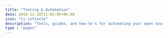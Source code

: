```yaml
---
title: "Tooling & Automation"
date: 2018-12-28T11:02:05+06:00
icon: "ti-infinite"
description: "Tools, guides, and how-to's for automating your open source projects"
type : "pages"
---
```


